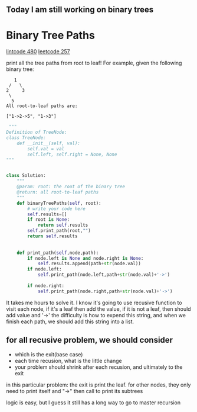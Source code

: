 ## Today I am still working on binary trees

# Binary Tree Paths
  [lintcode 480](http://www.lintcode.com/en/problem/binary-tree-paths/)
  [leetcode 257](https://leetcode.com/problems/binary-tree-paths/description/)

  print all the tree paths from root to leaf!
  For example, given the following binary tree:

       1
     /   \
    2     3
     \
      5
    All root-to-leaf paths are:

    ["1->2->5", "1->3"]

```python
 """
Definition of TreeNode:
class TreeNode:
    def __init__(self, val):
        self.val = val
        self.left, self.right = None, None
"""


class Solution:
    """
    @param: root: the root of the binary tree
    @return: all root-to-leaf paths
    """
    def binaryTreePaths(self, root):
        # write your code here
        self.results=[]
        if root is None:
            return self.results
        self.print_path(root,"")
        return self.results
        
        
    def print_path(self,node,path):
        if node.left is None and node.right is None:
            self.results.append(path+str(node.val))
        if node.left:
            self.print_path(node.left,path+str(node.val)+'->')
            
        if node.right:
            self.print_path(node.right,path+str(node.val)+'->')
```
It takes me hours to solve it. I know it's going to use recusive function to visit each node, if it's a leaf then add the value,
if it is not a leaf, then should add value and '->'
the difficulty is how to expend this string, and when we finish each path, we should add this string into a list.

## for all recusive problem, we should consider
* which is the exit(base case)
* each time recusion, what is the little change
* your problem should shrink after each recusion, and ultimately to the exit

in this particular problem:
the exit is print the leaf. 
for other nodes, they only need to print itself and "->" then call to print its subtrees

logic is easy, but I guess it still has a long way to go to master recursion
